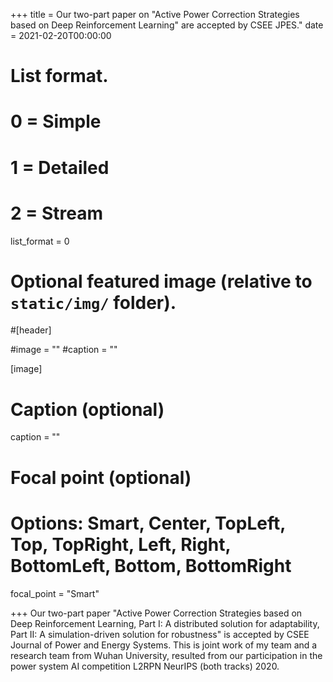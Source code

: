 +++
title = Our two-part paper on "Active Power Correction Strategies based on Deep Reinforcement Learning" are accepted by CSEE JPES."
date = 2021-02-20T00:00:00

# List format.
#   0 = Simple
#   1 = Detailed
#   2 = Stream
list_format = 0

# Optional featured image (relative to `static/img/` folder).
#[header]

#image = ""
#caption = ""

[image]
  # Caption (optional)
  caption = ""
  
  # Focal point (optional)
  # Options: Smart, Center, TopLeft, Top, TopRight, Left, Right, BottomLeft, Bottom, BottomRight
  focal_point = "Smart"

+++
Our two-part paper "Active Power Correction Strategies based on Deep Reinforcement Learning, Part I: A distributed solution for adaptability, Part II: A simulation-driven solution for robustness" is accepted by CSEE Journal of Power and Energy Systems. This is joint work of my team and a research team from Wuhan University, resulted from our participation in the power system AI competition L2RPN NeurIPS (both tracks) 2020.